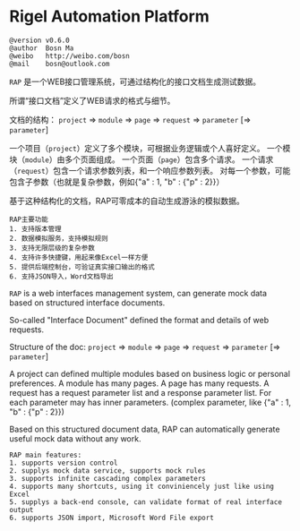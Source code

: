 Rigel Automation Platform
===

    @version v0.6.0
    @author  Bosn Ma
    @weibo   http://weibo.com/bosn
    @mail    bosn@outlook.com

`RAP` 是一个WEB接口管理系统，可通过结构化的接口文档生成测试数据。

所谓“接口文档”定义了WEB请求的格式与细节。

文档的结构：
`project` => `module` => `page` => `request` => `parameter` [=> `parameter`]

一个项目（`project`）定义了多个模块，可根据业务逻辑或个人喜好定义。
一个模块（`module`）由多个页面组成。
一个页面（`page`）包含多个请求。
一个请求（`request`）包含一个请求参数列表，和一个响应参数列表。
对每一个参数，可能包含子参数（也就是复杂参数，例如{"a" : 1, "b" : {"p" : 2}}）

基于这种结构化的文档，RAP可零成本的自动生成游泳的模拟数据。

    RAP主要功能
    1. 支持版本管理
    2. 数据模拟服务，支持模拟规则
    3. 支持无限层级的复杂参数
    4. 支持许多快捷键，用起来像Excel一样方便
    5. 提供后端控制台，可验证真实接口输出的格式
    6. 支持JSON导入，Word文档导出


`RAP` is a web interfaces management system, can generate mock data based on structured interface documents.

So-called "Interface Document" defined the format and details of web requests.

Structure of the doc:
`project` => `module` => `page` => `request` => `parameter` [=> `parameter`]

A project can defined multiple modules based on business logic or personal preferences.
A module has many pages.
A page has many requests.
A request has a request parameter list and a response parameter list.
For each parameter may has inner parameters. (complex parameter, like {"a" : 1, "b" : {"p" : 2}})

Based on this structured document data, RAP can automatically generate useful mock data without any work.

    RAP main features:
    1. supports version control
    2. supplys mock data service, supports mock rules
    3. supports infinite cascading complex parameters
    4. supports many shortcuts, using it conviniencely just like using Excel
    5. supplys a back-end console, can validate format of real interface output
    6. supports JSON import, Microsoft Word File export
